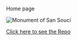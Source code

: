 Home page 


![Monument of San Souci](https://www.wmf.org/sites/default/files/styles/project_gallery_full_size/public/projects/gallery/HTI-Palace-2.jpg?itok=uyRS68mM)


[Click here to see the Repo](https://github.com/maryelliott1020/WesternHegemony/tree/master)
